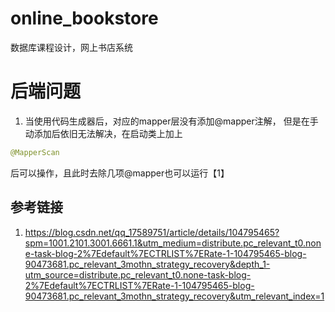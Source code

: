 # online_bookstore
数据库课程设计，网上书店系统
# 后端问题
1. 当使用代码生成器后，对应的mapper层没有添加@mapper注解，
但是在手动添加后依旧无法解决，在启动类上加上
```java
@MapperScan
```
后可以操作，且此时去除几项@mapper也可以运行【1】
## 参考链接
1. https://blog.csdn.net/qq_17589751/article/details/104795465?spm=1001.2101.3001.6661.1&utm_medium=distribute.pc_relevant_t0.none-task-blog-2%7Edefault%7ECTRLIST%7ERate-1-104795465-blog-90473681.pc_relevant_3mothn_strategy_recovery&depth_1-utm_source=distribute.pc_relevant_t0.none-task-blog-2%7Edefault%7ECTRLIST%7ERate-1-104795465-blog-90473681.pc_relevant_3mothn_strategy_recovery&utm_relevant_index=1
